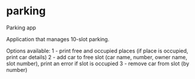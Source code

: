 # parking
Parking app

Application that manages 10-slot parking.

Options available:
1 - print free and occupied places (if place is occupied, print car details)
2 - add car to free slot (car name, number, owner name, slot number), print an error if slot is occupied
3 - remove car from slot (by number)
